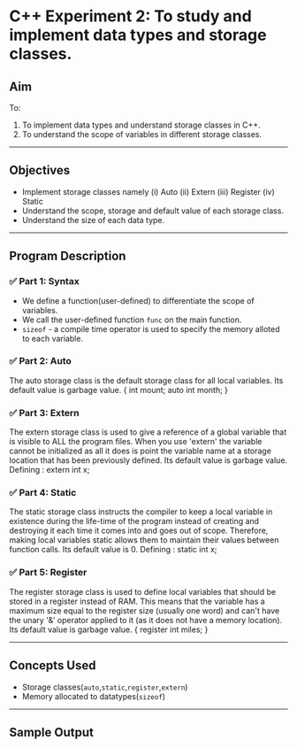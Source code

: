 # C++ Experiment 2: To study and implement data types and storage classes.

## Aim

To:
1. To implement data types and understand storage classes in C++.
2. To understand the scope of variables in different storage classes.

---

## Objectives

- Implement storage classes namely
  (i) Auto
  (ii) Extern
  (iii) Register
  (iv) Static
- Understand the scope, storage and default value of each storage class.
- Understand the size of each data type.

---

## Program Description

### ✅ Part 1: Syntax
- We define a function(user-defined) to differentiate the scope of variables.
- We call the user-defined function `func` on the main function.
- `sizeof` - a compile time operator is used to specify the memory alloted to each variable. 

### ✅ Part 2: Auto
 The auto storage class is the default storage class for all local variables.
 Its default value is garbage value.
{
   int mount;
   auto int month;
}

### ✅ Part 3: Extern
 The extern storage class is used to give a reference of a global variable that is visible to ALL the program files. When you use 'extern' the variable cannot be initialized as all it does is point the variable name at a storage location that has been previously defined.
 Its default value is garbage value.
 Defining : extern int x;

### ✅ Part 4: Static
 The static storage class instructs the compiler to keep a local variable in existence during the life-time of the program instead of creating and destroying it each time it comes into and goes out of scope. Therefore, making local variables static allows them to maintain their values between function calls.
 Its default value is 0.
 Defining : static int x;

### ✅ Part 5: Register
The register storage class is used to define local variables that should be stored in a register instead of RAM. This means that the variable has a maximum size equal to the register size (usually one word) and can't have the unary '&' operator applied to it (as it does not have a memory location).
Its default value is garbage value.
{
   register int  miles;
}


---

## Concepts Used

- Storage classes(`auto`,`static`,`register`,`extern`)
- Memory allocated to datatypes(`sizeof`)

---

## Sample Output


